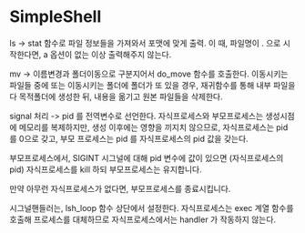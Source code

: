 # SimpleShell

ls -> stat 함수로 파일 정보들을 가져와서 포맷에 맞게 출력.
이 때, 파일명이 . 으로 시작한다면, a 옵션이 없는 이상 출력해주지 않는다.

mv -> 이름변경과 폴더이동으로 구분지어서 do_move 함수를 호출한다.
이동시키는 파일들 중에 또는 이동시키는 폴더에 폴더가 또 있을 경우, 재귀함수를 통해 내부 파일을 다 
목적폴더에 생성한 뒤, 내용을 옮기고 원본 파일들을 삭제한다.

signal 처리 -> 
pid 를 전역변수로 선언한다.
자식프로세스와 부모프로세스는 생성시점에 메모리를 복제하지만,
생성 이후에는 영향을 끼지치 않으므로, 자식프로세스는 pid 를 0으로 갖고,
부모 프로세스는 pid 를 자식프로세스의 pid 값을 갖는다.

부모프로세스에서,
SIGINT 시그널에 대해 pid 변수에 값이 있으면 (자식프로세스의 pid)
자식프로세스를 kill 하되 부모프로세스는 유지합니다.

만약 아무런 자식프로세스가 없다면, 부모프로세스를 종료시킵니다.

시그널핸들러는, lsh_loop 함수 상단에서 설정한다.
자식프로세스는 exec 계열 함수를 호출해 프로세스를 대체하므로
자식프로세스에서는 handler 가 작동하지 않는다.
